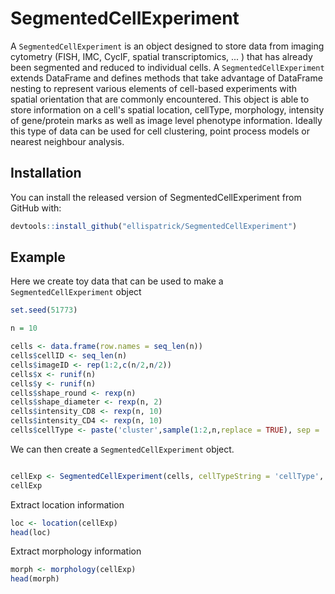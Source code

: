 # SegmentedCellExperiment


A `SegmentedCellExperiment` is an object designed to store data from imaging cytometry (FISH, IMC, CycIF, spatial transcriptomics, ... ) that has already been segmented and reduced to individual cells. A `SegmentedCellExperiment` extends DataFrame and defines methods that take advantage of DataFrame nesting to represent various elements of cell-based experiments with spatial orientation that are commonly encountered. This object is able to store information on a cell's spatial location, cellType, morphology, intensity of gene/protein marks as well as image level phenotype information. Ideally this type of data can be used for cell clustering, point process models or nearest neighbour analysis. 
## Installation

You can install the released version of SegmentedCellExperiment from GitHub with:

``` r
devtools::install_github("ellispatrick/SegmentedCellExperiment")
```

## Example


Here we create toy data that can be used to make a `SegmentedCellExperiment` object

``` r
set.seed(51773)

n = 10

cells <- data.frame(row.names = seq_len(n))
cells$cellID <- seq_len(n)
cells$imageID <- rep(1:2,c(n/2,n/2))
cells$x <- runif(n)
cells$y <- runif(n)
cells$shape_round <- rexp(n)
cells$shape_diameter <- rexp(n, 2)
cells$intensity_CD8 <- rexp(n, 10)
cells$intensity_CD4 <- rexp(n, 10)
cells$cellType <- paste('cluster',sample(1:2,n,replace = TRUE), sep = '_')

```

We can then create a `SegmentedCellExperiment` object.

``` r

cellExp <- SegmentedCellExperiment(cells, cellTypeString = 'cellType', intensityString = 'intensity_', morphologyString = 'shape_')
cellExp

```


Extract location information

``` r
loc <- location(cellExp)
head(loc)

```



Extract morphology information

``` r
morph <- morphology(cellExp)
head(morph)

```
